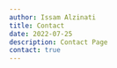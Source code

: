 ```yaml
---
author: Issam Alzinati
title: Contact
date: 2022-07-25
description: Contact Page
contact: true
---
```

